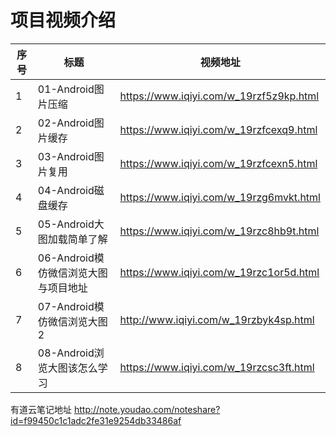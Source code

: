 项目视频介绍 
===========

|序号|标题|视频地址|
|---|----|-----|
|1|01-Android图片压缩|https://www.iqiyi.com/w_19rzf5z9kp.html|
|2|02-Android图片缓存|https://www.iqiyi.com/w_19rzfcexq9.html|
|3|03-Android图片复用|https://www.iqiyi.com/w_19rzfcexn5.html|
|4|04-Android磁盘缓存|https://www.iqiyi.com/w_19rzg6mvkt.html|
|5|05-Android大图加载简单了解|https://www.iqiyi.com/w_19rzc8hb9t.html|
|6|06-Android模仿微信浏览大图与项目地址|https://www.iqiyi.com/w_19rzc1or5d.html|
|7|07-Android模仿微信浏览大图2|http://www.iqiyi.com/w_19rzbyk4sp.html|
|8|08-Android浏览大图该怎么学习|https://www.iqiyi.com/w_19rzcsc3ft.html|





有道云笔记地址
http://note.youdao.com/noteshare?id=f99450c1c1adc2fe31e9254db33486af












